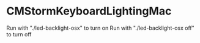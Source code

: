 # CMStormKeyboardLightingMac
Run with "./led-backlight-osx" to turn on
Run with "./led-backlight-osx off" to turn off
